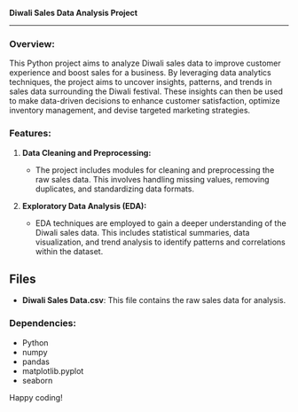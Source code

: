 **Diwali Sales Data Analysis Project**

---

### Overview:

This Python project aims to analyze Diwali sales data to improve customer experience and boost sales for a business. By leveraging data analytics techniques, the project aims to uncover insights, patterns, and trends in sales data surrounding the Diwali festival. These insights can then be used to make data-driven decisions to enhance customer satisfaction, optimize inventory management, and devise targeted marketing strategies.

### Features:

1. **Data Cleaning and Preprocessing:**
   - The project includes modules for cleaning and preprocessing the raw sales data. This involves handling missing values, removing duplicates, and standardizing data formats.

2. **Exploratory Data Analysis (EDA):**
   - EDA techniques are employed to gain a deeper understanding of the Diwali sales data. This includes statistical summaries, data visualization, and trend analysis to identify patterns and correlations within the dataset.

## Files

- **Diwali Sales Data.csv**: This file contains the raw sales data for analysis.


### Dependencies:

- Python
- numpy
- pandas
- matplotlib.pyplot
- seaborn

Happy coding!
